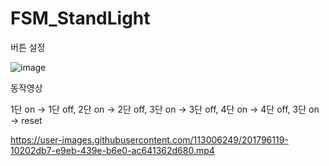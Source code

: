 # FSM_StandLight


버튼 설정

![image](https://user-images.githubusercontent.com/113006249/201826897-d2dca67a-e249-4d2a-970c-e36c68151d43.png)


동작영상

1단 on -> 1단 off,  2단 on -> 2단 off,  3단 on -> 3단 off,  4단 on -> 4단 off,  3단 on -> reset 


https://user-images.githubusercontent.com/113006249/201796119-10202db7-e9eb-439e-b6e0-ac641362d680.mp4

